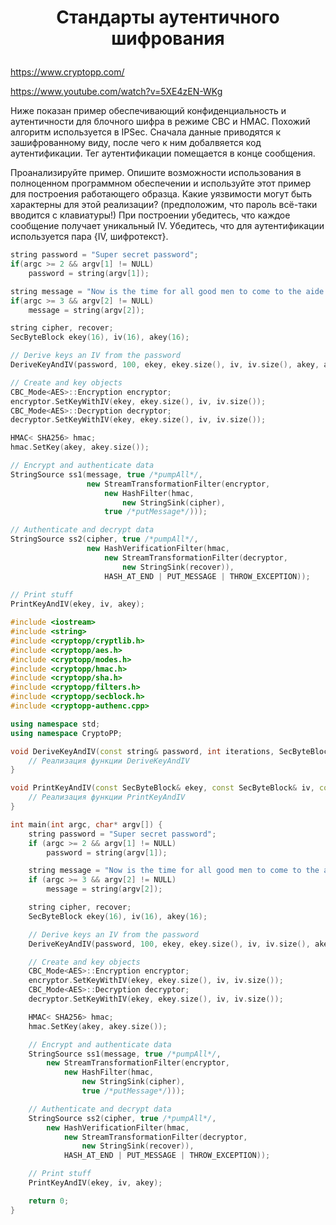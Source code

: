 # <p align = "center">Стандарты аутентичного шифрования</p>

https://www.cryptopp.com/

https://www.youtube.com/watch?v=5XE4zEN-WKg

Ниже показан пример обеспечивающий конфиденциальность и аутентичности для блочного шифра в режиме CBC и HMAC. Похожий алгоритм используется в IPSec. Сначала данные приводятся к зашифрованному виду, после чего к ним добалвяется код аутентификации. Тег аутентификации помещается в конце сообщения.

Проанализируйте пример. Опишите возможности использования в полноценном программном обеспечении и используйте этот пример для построения работающего образца. Какие уязвимости могут быть характерны для этой реализации? (предположим, что пароль всё-таки вводится с клавиатуры!) При построении убедитесь, что каждое сообщение получает уникальный IV. Убедитесь, что для аутентификации используется пара {IV, шифротекст}.

```cpp
string password = "Super secret password";
if(argc >= 2 && argv[1] != NULL)
    password = string(argv[1]);

string message = "Now is the time for all good men to come to the aide of their country";
if(argc >= 3 && argv[2] != NULL)
    message = string(argv[2]);

string cipher, recover;
SecByteBlock ekey(16), iv(16), akey(16);

// Derive keys an IV from the password
DeriveKeyAndIV(password, 100, ekey, ekey.size(), iv, iv.size(), akey, akey.size());

// Create and key objects
CBC_Mode<AES>::Encryption encryptor;
encryptor.SetKeyWithIV(ekey, ekey.size(), iv, iv.size());
CBC_Mode<AES>::Decryption decryptor;
decryptor.SetKeyWithIV(ekey, ekey.size(), iv, iv.size());

HMAC< SHA256> hmac;
hmac.SetKey(akey, akey.size());

// Encrypt and authenticate data
StringSource ss1(message, true /*pumpAll*/,
                 new StreamTransformationFilter(encryptor,
                     new HashFilter(hmac,
                         new StringSink(cipher),
                     true /*putMessage*/)));

// Authenticate and decrypt data
StringSource ss2(cipher, true /*pumpAll*/,
                 new HashVerificationFilter(hmac,
                     new StreamTransformationFilter(decryptor,
                         new StringSink(recover)),
                     HASH_AT_END | PUT_MESSAGE | THROW_EXCEPTION));
    
// Print stuff
PrintKeyAndIV(ekey, iv, akey);
```

```cpp
#include <iostream>
#include <string>
#include <cryptopp/cryptlib.h>
#include <cryptopp/aes.h>
#include <cryptopp/modes.h>
#include <cryptopp/hmac.h>
#include <cryptopp/sha.h>
#include <cryptopp/filters.h>
#include <cryptopp/secblock.h>
#include <cryptopp-authenc.cpp>

using namespace std;
using namespace CryptoPP;

void DeriveKeyAndIV(const string& password, int iterations, SecByteBlock& ekey, size_t ekeySize, SecByteBlock& iv, size_t ivSize, SecByteBlock& akey, size_t akeySize) {
    // Реализация функции DeriveKeyAndIV
}

void PrintKeyAndIV(const SecByteBlock& ekey, const SecByteBlock& iv, const SecByteBlock& akey) {
    // Реализация функции PrintKeyAndIV
}

int main(int argc, char* argv[]) {
    string password = "Super secret password";
    if (argc >= 2 && argv[1] != NULL)
        password = string(argv[1]);

    string message = "Now is the time for all good men to come to the aide of their country";
    if (argc >= 3 && argv[2] != NULL)
        message = string(argv[2]);

    string cipher, recover;
    SecByteBlock ekey(16), iv(16), akey(16);

    // Derive keys an IV from the password
    DeriveKeyAndIV(password, 100, ekey, ekey.size(), iv, iv.size(), akey, akey.size());

    // Create and key objects
    CBC_Mode<AES>::Encryption encryptor;
    encryptor.SetKeyWithIV(ekey, ekey.size(), iv, iv.size());
    CBC_Mode<AES>::Decryption decryptor;
    decryptor.SetKeyWithIV(ekey, ekey.size(), iv, iv.size());

    HMAC< SHA256> hmac;
    hmac.SetKey(akey, akey.size());

    // Encrypt and authenticate data
    StringSource ss1(message, true /*pumpAll*/,
        new StreamTransformationFilter(encryptor,
            new HashFilter(hmac,
                new StringSink(cipher),
                true /*putMessage*/)));

    // Authenticate and decrypt data
    StringSource ss2(cipher, true /*pumpAll*/,
        new HashVerificationFilter(hmac,
            new StreamTransformationFilter(decryptor,
                new StringSink(recover)),
            HASH_AT_END | PUT_MESSAGE | THROW_EXCEPTION));

    // Print stuff
    PrintKeyAndIV(ekey, iv, akey);

    return 0;
}
```
